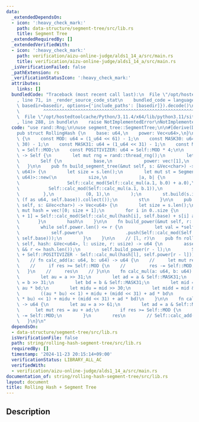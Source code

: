```yaml
---
data:
  _extendedDependsOn:
  - icon: ':heavy_check_mark:'
    path: data-structure/segment-tree/src/lib.rs
    title: Segment Tree
  _extendedRequiredBy: []
  _extendedVerifiedWith:
  - icon: ':heavy_check_mark:'
    path: verification/aizu-online-judge/alds1_14_a/src/main.rs
    title: verification/aizu-online-judge/alds1_14_a/src/main.rs
  _isVerificationFailed: false
  _pathExtension: rs
  _verificationStatusIcon: ':heavy_check_mark:'
  attributes:
    links: []
  bundledCode: "Traceback (most recent call last):\n  File \"/opt/hostedtoolcache/Python/3.11.4/x64/lib/python3.11/site-packages/onlinejudge_verify/documentation/build.py\"\
    , line 71, in _render_source_code_stat\n    bundled_code = language.bundle(stat.path,\
    \ basedir=basedir, options={'include_paths': [basedir]}).decode()\n          \
    \         ^^^^^^^^^^^^^^^^^^^^^^^^^^^^^^^^^^^^^^^^^^^^^^^^^^^^^^^^^^^^^^^^^^^^^^^^^^^^^^^^^\n\
    \  File \"/opt/hostedtoolcache/Python/3.11.4/x64/lib/python3.11/site-packages/onlinejudge_verify/languages/rust.py\"\
    , line 288, in bundle\n    raise NotImplementedError\nNotImplementedError\n"
  code: "use rand::Rng;\n\nuse segment_tree::SegmentTree;\n\n#[derive(Debug, Clone)]\n\
    pub struct RollingHash {\n    base: u64,\n    power: Vec<u64>,\n}\n\nimpl RollingHash\
    \ {\n    const MOD: u64 = (1_u64 << 61) - 1;\n    const MASK30: u64 = (1_u64 <<\
    \ 30) - 1;\n    const MASK31: u64 = (1_u64 << 31) - 1;\n    const MASK61: u64\
    \ = Self::MOD;\n    const POSITIVIZER: u64 = Self::MOD * 4;\n\n    pub fn new()\
    \ -> Self {\n        let mut rng = rand::thread_rng();\n        let base = rng.gen_range(Self::MASK31..Self::MASK61);\n\
    \        Self {\n            base,\n            power: vec![1],\n        }\n \
    \   }\n\n    pub fn build_segment_tree(&mut self, s: &Vec<char>) -> SegmentTree<(u64,\
    \ u64)> {\n        let size = s.len();\n        let mut st = SegmentTree::<(u64,\
    \ u64)>::new(\n            size,\n            |a, b| {\n                (\n  \
    \                  Self::calc_mod(Self::calc_mul(a.1, b.0) + a.0),\n         \
    \           Self::calc_mod(Self::calc_mul(a.1, b.1)),\n                )\n   \
    \         },\n            (0, 1),\n        );\n        st.build(s.into_iter().map(|&f|\
    \ (f as u64, self.base)).collect());\n        st\n    }\n\n    pub fn build(&mut\
    \ self, s: &Vec<char>) -> Vec<u64> {\n        let size = s.len();\n        let\
    \ mut hash = vec![0; size + 1];\n        for i in 0..size {\n            hash[i\
    \ + 1] = Self::calc_mod(Self::calc_mul(hash[i], self.base) + s[i] as u64);\n \
    \       }\n        hash\n    }\n\n    fn build_power(&mut self, r: usize) {\n\
    \        while self.power.len() <= r {\n            let val = *self.power.last().unwrap();\n\
    \            self.power\n                .push(Self::calc_mod(Self::calc_mul(val,\
    \ self.base)));\n        }\n    }\n\n    // [l, r)\n    pub fn rolling_hash(&mut\
    \ self, hash: &Vec<u64>, l: usize, r: usize) -> u64 {\n        assert!(l <= r\
    \ && r <= hash.len());\n        self.build_power(r - l);\n        Self::calc_mod(hash[r]\
    \ + Self::POSITIVIZER - Self::calc_mul(hash[l], self.power[r - l]))\n    }\n\n\
    \    // fn calc_add(a: u64, b: u64) -> u64 {\n    //     let mut res = a + b;\n\
    \    //     if res >= Self::MOD {\n    //         res -= Self::MOD;\n    //  \
    \   }\n    //     res\n    // }\n\n    fn calc_mul(a: u64, b: u64) -> u64 {\n\
    \        let au = a >> 31;\n        let ad = a & Self::MASK31;\n        let bu\
    \ = b >> 31;\n        let bd = b & Self::MASK31;\n        let mid = ad * bu +\
    \ au * bd;\n        let midu = mid >> 30;\n        let midd = mid & Self::MASK30;\n\
    \        ((au * bu) << 1) + midu + (midd << 31) + ad * bd\n        // Self::calc_mod(((au\
    \ * bu) << 1) + midu + (midd << 31) + ad * bd)\n    }\n\n    fn calc_mod(a: u64)\
    \ -> u64 {\n        let au = a >> 61;\n        let ad = a & Self::MASK61;\n  \
    \      let mut res = au + ad;\n        if res >= Self::MOD {\n            res\
    \ -= Self::MOD;\n        }\n        res\n        // Self::calc_add(au, ad)\n \
    \   }\n}\n"
  dependsOn:
  - data-structure/segment-tree/src/lib.rs
  isVerificationFile: false
  path: string/rolling-hash-segment-tree/src/lib.rs
  requiredBy: []
  timestamp: '2024-11-23 20:15:14+09:00'
  verificationStatus: LIBRARY_ALL_AC
  verifiedWith:
  - verification/aizu-online-judge/alds1_14_a/src/main.rs
documentation_of: string/rolling-hash-segment-tree/src/lib.rs
layout: document
title: Rolling Hash + Segment Tree
---
```


## Description
